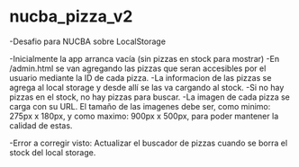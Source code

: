 # nucba_pizza_v2

-Desafio para NUCBA sobre LocalStorage

-Inicialmente la app arranca vacía (sin pizzas en stock para mostrar)
-En /admin.html se van agregando las pizzas que seran accesibles por el usuario mediante la ID de cada pizza.
-La informacion de las pizzas se agrega al local storage y desde allí se las va cargando al stock.
-Si no hay pizzas en el stock, no hay pizzas para buscar.
-La imagen de cada pizza se carga con su URL. El tamaño de las imagenes debe ser, 
como minimo: 275px x 180px, y como maximo: 900px x 500px, para poder mantener la calidad de estas.

-Error a corregir visto:
Actualizar el buscador de pizzas cuando se borra el stock del local storage.

